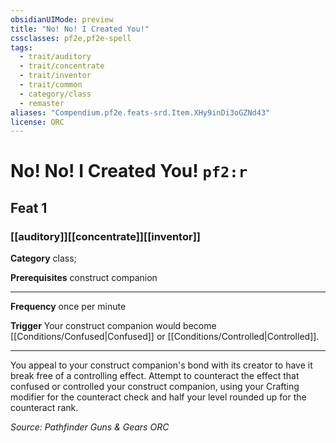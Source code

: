 ```yaml
---
obsidianUIMode: preview
title: "No! No! I Created You!"
cssclasses: pf2e,pf2e-spell
tags:
  - trait/auditory
  - trait/concentrate
  - trait/inventor
  - trait/common
  - category/class
  - remaster
aliases: "Compendium.pf2e.feats-srd.Item.XHy9inDi3oGZNd43"
license: ORC
---
```

# No! No! I Created You! `pf2:r`
## Feat 1
### [[auditory]][[concentrate]][[inventor]]

**Category** class; 



**Prerequisites** construct companion
* * *
**Frequency** once per minute

**Trigger** Your construct companion would become [[Conditions/Confused|Confused]] or [[Conditions/Controlled|Controlled]].

* * *

You appeal to your construct companion's bond with its creator to have it break free of a controlling effect. Attempt to counteract the effect that confused or controlled your construct companion, using your Crafting modifier for the counteract check and half your level rounded up for the counteract rank.

*Source: Pathfinder Guns & Gears*
*ORC*